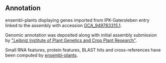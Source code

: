 **Annotation**
----------

ensembl-plants displaying genes imported from IPK-Gatersleben entry linked to the assembly with accession [GCA\_949783315.1](http://www.ebi.ac.uk/ena/data/view/GCA_949783315.1).

Genomic annotation was deposited along with initial assembly submission by ["Leibniz Institute of Plant Genetics and Crop Plant Research"](https://www.ipk-gatersleben.de/en/).

Small RNA features, protein features, BLAST hits and cross-references have been
computed by [ensembl-plants](https://plants.ensembl.org/info/genome/annotation/index.html).
